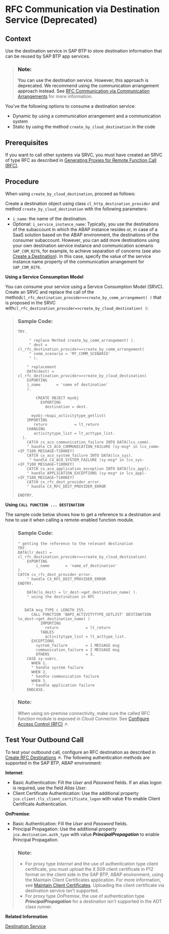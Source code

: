 <!-- loio0c9b60f19d1644dabd4e89ebff79328d -->

# RFC Communication via Destination Service \(Deprecated\)



<a name="loio0c9b60f19d1644dabd4e89ebff79328d__section_ewg_mpz_qsb"/>

## Context

Use the destination service in SAP BTP to store destination information that can be reused by SAP BTP app services.

> ### Note:  
> You can use the destination service. However, this approach is deprecated. We recommend using the communication arrangement approach instead. See [RFC Communication via Communication Arrangements](rfc-communication-via-communication-arrangements-fadc4a2.md) for more information.

You've the following options to consume a destination service:

-   Dynamic by using a communication arrangement and a communication system
-   Static by using the method `create_by_cloud_destination` in the code



<a name="loio0c9b60f19d1644dabd4e89ebff79328d__section_nsw_yqz_qsb"/>

## Prerequisites

If you want to call other systems via SRVC, you must have created an SRVC of type RFC as described in [Generating Proxies for Remote Function Call \(RFC\)](https://help.sap.com/viewer/5371047f1273405bb46725a417f95433/Cloud/en-US/32812d950d3848359ce391dae477f201.html).



<a name="loio0c9b60f19d1644dabd4e89ebff79328d__section_esz_brz_qsb"/>

## Procedure

When using `create_by_cloud_destination`, proceed as follows:

Create a destination object using class `cl_http_destination_provider` and method `create_by_cloud_destination` with the following parameters:

-   `i_name`: the name of the destination.
-   Optional: `i_service_instance_name`: Typically, you use the destinations of the subaccount in which the ABAP instance resides or, in case of a SaaS solution based on the ABAP environment, the destinations of the consumer subaccount. However, you can add more destinations using your own destination service instance and communication scenario `SAP_COM_0276`, for example, to achieve separation of concerns \(see also [Create a Destination](create-a-destination-3fa7934.md)\). In this case, specify the value of the service instance name property of the communication arrangement for `SAP_COM_0276`.



**Using a Service Consumption Model**

You can consume your service using a Service Consumption Model \(SRVC\). Create an SRVC and replace the call of the method`cl_rfc_destination_provider=>create_by_comm_arrangement( )` that is proposed in the SRVC with`cl_rfc_destination_provider=>create_by_cloud_destination( )`:

> ### Sample Code:  
> ```abap
> TRY.
>       
>      " replace Method create_by_comm_arrangement( ).
>      " dest = cl_rfc_destination_provider=>create_by_comm_arrangement(
>      " comm_scenario = 'MY_COMM_SCENARIO'
>      " ).
>  
>     " replacement
>     DATA(dest) = cl_rfc_destination_provider=>create_by_cloud_destination(
>     EXPORTING
>     i_name       = 'name of destination'
>     ).
>  
>         CREATE OBJECT myobj
>           EXPORTING
>             destination = dest.
>  
>       myobj->bapi_activitytype_getlist(
>     IMPORTING
>        return            = lt_return
>     CHANGING
>        activitytype_list = lt_acttype_list.
>   ).
>     CATCH cx_aco_communication_failure INTO DATA(lcx_comm).
>     " handle CX_ACO_COMMUNICATION_FAILURE (sy-msg* in lcx_comm->IF_T100_MESSAGE~T100KEY)
>     CATCH cx_aco_system_failure INTO DATA(lcx_sys).
>      " handle CX_ACO_SYSTEM_FAILURE (sy-msg* in lcx_sys->IF_T100_MESSAGE~T100KEY)
>     CATCH cx_aco_application_exception INTO DATA(lcx_appl).
>     " handle APPLICATION_EXCEPTIONS (sy-msg* in lcx_appl->IF_T100_MESSAGE~T100KEY)
>     CATCH cx_rfc_dest_provider_error.
>     " handle CX_RFC_DEST_PROVIDER_ERROR
>  
> ENDTRY.
> ```

**Using `CALL FUNCTION ... DESTINATION`**

The sample code below shows how to get a reference to a destination and how to use it when calling a remote-enabled function module.

> ### Sample Code:  
> ```abap
> " getting the reference to the relevant destination
> TRY.
> DATA(lr_dest) = cl_rfc_destination_provider=>create_by_cloud_destination(
>     EXPORTING
>         i_name       = 'name_of_destination'
> ).
> CATCH cx_rfc_dest_provider_error.
>     " handle CX_RFC_DEST_PROVIDER_ERROR
> ENDTRY.
>  
>     DATA(lo_dest) = lr_dest->get_destination_name( ).
>     " using the destination in RFC
>  
>  
>    DATA msg TYPE c LENGTH 255.
>       CALL FUNCTION 'BAPI_ACTIVITYTYPE_GETLIST' DESTINATION lo_dest->get_destination_name( )
>           IMPORTING
>             return            = lt_return
>           TABLES
>             activitytype_list = lt_acttype_list.
>       EXCEPTIONS
>         system_failure        = 1 MESSAGE msg
>         communication_failure = 2 MESSAGE msg
>         OTHERS                = 3.
>     CASE sy-subrc.
>       WHEN 1.
>       " handle system failure    
>       WHEN 2.
>       " handle communication failure
>       WHEN 3.
>       " handle application failure
>     ENDCASE.
> ```

> ### Note:  
> When using on-premise connectivity, make sure the called RFC function module is exposed in Cloud Connector. See [Configure Access Control (RFC)](https://help.sap.com/viewer/b865ed651e414196b39f8922db2122c7/Cloud/en-US/ca5868997e48468395cf0ca4882f5783.html "Specify the backend systems that can be accessed by your cloud applications using RFC.") :arrow_upper_right:.



<a name="loio0c9b60f19d1644dabd4e89ebff79328d__section_an3_1sz_qsb"/>

## Test Your Outbound Call

To test your outbound call, configure an RFC destination as described in [Create RFC Destinations](https://help.sap.com/viewer/cca91383641e40ffbe03bdc78f00f681/Cloud/en-US/9b3cc683cca944bd98346bef3181630e.html "How to create RFC destinations in the Destinations editor (SAP BTP cockpit).") :arrow_upper_right:. The following authentication methods are supported in the SAP BTP, ABAP environment:

**Internet**:

-   Basic Authentication: Fill the *User* and *Password* fields. If an alias logon is required, use the field *Alias User*.
-   Client Certificate Authentication: Use the additional property `jco.client.tls_client_certificate_logon` with value ***1*** to enable Client Certificate Authentication.

**OnPremise**:

-   Basic Authentication: Fill the *User* and *Password* fields.
-   Principal Propagation: Use the additional property `jco.destination.auth_type` with value ***PrincipalPropagation*** to enable Principal Propagation.

> ### Note:  
> -   For proxy type *Internet* and the use of authentication type client certificate, you must upload the X.509 client certificate in P12 format on the client side in the SAP BTP, ABAP environment, using the Maintain Client Certificates application. For more information, see [Maintain Client Certificates](../50-administration-and-ops/maintain-client-certificates-7f6a8fb.md). Uploading the client certificate via destination service isn't supported.
> -   For proxy type *OnPremise*, the use of authentication type ***PrincipalPropagation*** for a destination isn't supported in the ADT class runner.

**Related Information**  


[Destination Service](communication-management-5b8ff39.md#loioeeb0ec2318fb4dda87830a09ac7a02fa "Using the SAP destination service, you can retrieve and store technical information about the target resource (destination) that you want to connect with your application to a remote service or a system.")

